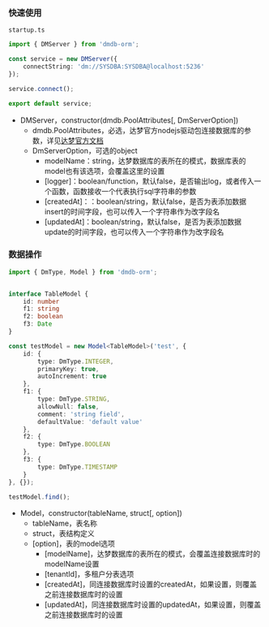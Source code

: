 
### 快速使用
`startup.ts`
```typescript
import { DMServer } from 'dmdb-orm';

const service = new DMServer({
    connectString: 'dm://SYSDBA:SYSDBA@localhost:5236'
});

service.connect();

export default service;
```
- DMServer，constructor(dmdb.PoolAttributes[, DmServerOption])
  - dmdb.PoolAttributes，必选，达梦官方nodejs驱动包连接数据库的参数，详见[达梦官方文档](https://eco.dameng.com/document/dm/zh-cn/pm/nodejs-rogramming-guide.html#10.3.1.3%E5%87%BD%E6%95%B0%E5%8E%9F%E5%9E%8B)
  - DmServerOption，可选的object
    - modelName：string，达梦数据库的表所在的模式，数据库表的model也有该选项，会覆盖这里的设置
    - [logger]：boolean/function，默认false，是否输出log，或者传入一个函数，函数接收一个代表执行sql字符串的参数
    - [createdAt]：：boolean/string，默认false，是否为表添加数据insert的时间字段，也可以传入一个字符串作为改字段名
    - [updatedAt]：boolean/string，默认false，是否为表添加数据update的时间字段，也可以传入一个字符串作为改字段名

### 数据操作
```typescript
import { DmType, Model } from 'dmdb-orm';


interface TableModel {
    id: number
    f1: string
    f2: boolean
    f3: Date
}

const testModel = new Model<TableModel>('test', {
    id: {
        type: DmType.INTEGER,
        primaryKey: true,
        autoIncrement: true
    },
    f1: {
        type: DmType.STRING,
        allowNull: false,
        comment: 'string field',
        defaultValue: 'default value'
    },
    f2: {
        type: DmType.BOOLEAN
    },
    f3: {
        type: DmType.TIMESTAMP
    }
}, {});

testModel.find();
```
- Model，constructor(tableName, struct[, option])
  - tableName，表名称
  - struct，表结构定义
  - [option]，表的model选项
    - [modelName]，达梦数据库的表所在的模式，会覆盖连接数据库时的modelName设置
    - [tenantId]，多租户分表选项
    - [createdAt]，同连接数据库时设置的createdAt，如果设置，则覆盖之前连接数据库时的设置
    - [updatedAt]，同连接数据库时设置的updatedAt，如果设置，则覆盖之前连接数据库时的设置
